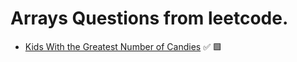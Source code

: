 # Arrays Questions from leetcode.

- [Kids With the Greatest Number of Candies](https://leetcode.com/problems/kids-with-the-greatest-number-of-candies/) :white_check_mark: :green_square:
